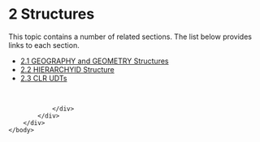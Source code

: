<html dir="LTR" xmlns:mshelp="http://msdn.microsoft.com/mshelp" xmlns:ddue="http://ddue.schemas.microsoft.com/authoring/2003/5" xmlns:xlink="http://www.w3.org/1999/xlink" xmlns:tool="http://www.microsoft.com/tooltip">
    <head>
        <meta http-equiv="Content-Type" content="text/html; CHARSET=utf-8"></meta>
        <meta name="save" content="history"></meta>
        <title>2 Structures</title>
        <xml>
            <mshelp:toctitle title="2 Structures"></mshelp:toctitle>
            <mshelp:rltitle title="[MS-SSCLRT]: Structures"></mshelp:rltitle>
            <mshelp:keyword index="A" term="76c138c4-b5d5-431d-9d18-bfc95c3f9021"></mshelp:keyword>
            <mshelp:attr name="DCSext.ContentType" value="open specification"></mshelp:attr>
            <mshelp:attr name="AssetID" value="76c138c4-b5d5-431d-9d18-bfc95c3f9021"></mshelp:attr>
            <mshelp:attr name="TopicType" value="kbRef"></mshelp:attr>
            <mshelp:attr name="DCSext.Title" value="[MS-SSCLRT]: Structures" />
        </xml>
    </head>
    <body>
        <div id="header">
            <h1 class="heading">2 Structures</h1>
        </div>
        <div id="mainSection">
            <div id="mainBody">
                <div id="allHistory" class="saveHistory"></div>
                <div id="sectionSection0" class="section" name="collapseableSection">
                    <p>This topic contains a number of related sections. The list below provides links to each section.<br /></p><ul><li><span><a href="8ce82728-6582-4e7b-96a0-8d0379767877.htm">2.1 GEOGRAPHY and GEOMETRY Structures</a></span></li><li><span><a href="6f82da7e-f487-4bb1-afa3-4b0ce0acb2db.htm">2.2 HIERARCHYID Structure</a></span></li><li><span><a href="bbbe0a96-f870-450c-83a6-532e9fbb5b20.htm">2.3 CLR UDTs</a></span></li></ul><p><br /></p>


                </div>
            </div>
        </div>
    </body>
</html>